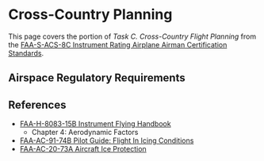 # Cross-Country Planning

This page covers the portion of *Task C. Cross-Country Flight Planning* from the [FAA-S-ACS-8C Instrument Rating Airplane Airman Certification Standards](https://www.faa.gov/training_testing/testing/acs/instrument_rating_airplane_acs_8.pdf).

## Airspace Regulatory Requirements

<!--@include: ./docs/src/includes/airspace-requirements/transponder.md | shift:1-->
<!--@include: ./docs/src/includes/airspace-requirements/adsb.md | shift:1-->
<!--@include: ./docs/src/includes/ifr-fuel-requirements.md | shift:1-->
<!--@include: ./docs/src/includes/ifr-routing.md | shift:1-->
<!--@include: ./docs/src/includes/ifr-alternates.md | shift:1-->

<!--@include: ./docs/src/includes/ifr-charts.md-->
<!--@include: ./docs/src/includes/notams.md-->

<!--@include: ./docs/src/includes/preflight-information.md | shift:1-->

<!--@include: ./docs/src/includes/ifr-filing.md-->

<!--@include: ./docs/src/includes/satellite-based-navigation.md-->
<!--@include: ./docs/src/includes/airframe-icing.md-->
<!--@include: ./docs/src/includes/systems/deicing-and-anti-icing.md-->

## References

* [FAA-H-8083-15B Instrument Flying Handbook](https://www.faa.gov/sites/faa.gov/files/regulations_policies/handbooks_manuals/aviation/FAA-H-8083-15B.pdf)
  * Chapter 4: Aerodynamic Factors
* [FAA-AC-91-74B Pilot Guide: Flight In Icing Conditions](https://www.faa.gov/regulations_policies/advisory_circulars/index.cfm/go/document.information/documentID/1028388)
* [FAA-AC-20-73A Aircraft Ice Protection](https://www.faa.gov/regulations_policies/advisory_circulars/index.cfm/go/document.information/documentID/22031)
